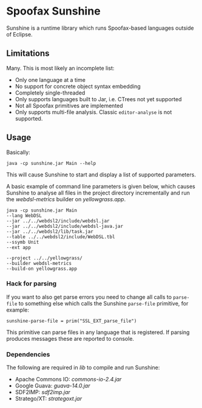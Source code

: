 # Spoofax Sunshine

Sunshine is a runtime library which runs Spoofax-based languages  outside of Eclipse.

## Limitations
Many. This is most likely an incomplete list:

* Only one language at a time
* No support for concrete object syntax embedding
* Completely single-threaded
* Only supports languages built to Jar, i.e. CTrees not yet supported
* Not all Spoofax primitives are implemented
* Only supports multi-file analysis. Classic `editor-analyse` is not supported.

## Usage
Basically:

    java -cp sunshine.jar Main --help

This will cause Sunshine to start and display a list of supported parameters.

A basic example of command line parameters is given below, which causes Sunshine to analyse all files in the project directory incrementally and run the *webdsl-metrics* builder on *yellowgrass.app*.

    java -cp sunshine.jar Main
    --lang WebDSL
    --jar ../../webdsl2/include/webdsl.jar
    --jar ../../webdsl2/include/webdsl-java.jar
    --jar ../../webdsl2/lib/task.jar
    --table ../../webdsl2/include/WebDSL.tbl
    --ssymb Unit
    --ext app
    
    --project ../../yellowgrass/
    --builder webdsl-metrics
    --build-on yellowgrass.app

### Hack for parsing
If you want to also get parse errors you need to change all calls to `parse-file` to something else which calls the Sunshine `parse-file` primitive, for example:

    sunshine-parse-file = prim("SSL_EXT_parse_file")

This primitive can parse files in any language that is registered. If parsing produces messages these are reported to console.

### Dependencies
The following are required in *lib* to compile and run Sunshine:

* Apache Commons IO: *commons-io-2.4.jar*
* Google Guava: *guava-14.0.jar*
* SDF2IMP: *sdf2imp.jar*
* Stratego/XT: *strategoxt.jar*
